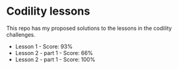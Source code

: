 # Codility lessons

This repo has my proposed solutions to the lessons in the codility challenges.

-   Lesson 1 - Score: 93%
-   Lesson 2 - part 1 - Score: 66%
-   Lesson 2 - part 1 - Score: 100%
